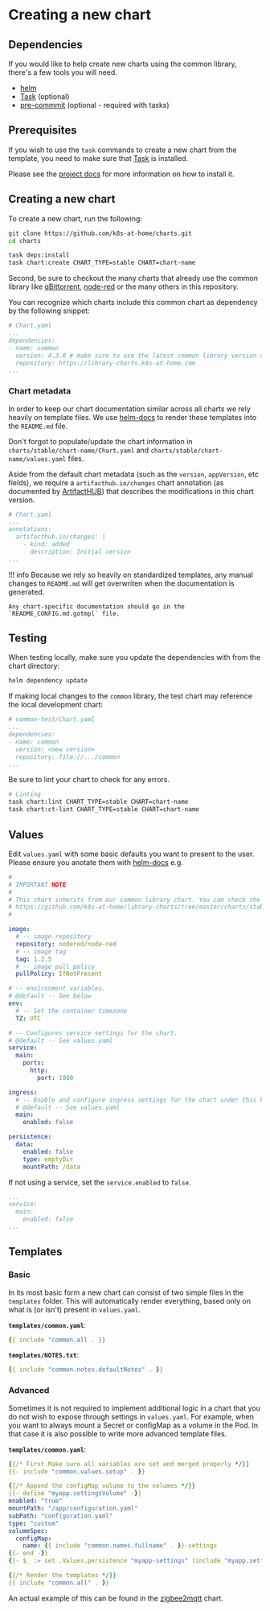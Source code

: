 # Creating a new chart

## Dependencies

If you would like to help create new charts using the common library, there's
a few tools you will need.

- [helm](https://helm.sh/docs/intro/install/)
- [Task](https://taskfile.dev) (optional)
- [pre-commmit](https://pre-commit.com) (optional - required with tasks)

## Prerequisites

If you wish to use the `task` commands to create a new chart from the template,
you need to make sure that [Task](https://taskfile.dev) is installed.

Please see the [project docs](https://taskfile.dev/#/installation) for
more information on how to install it.

## Creating a new chart

To create a new chart, run the following:

```sh
git clone https://github.com/k8s-at-home/charts.git
cd charts

task deps:install
task chart:create CHART_TYPE=stable CHART=chart-name
```

Second, be sure to checkout the many charts that already use the common library like
[qBittorrent](https://github.com/k8s-at-home/charts/tree/master/charts/stable/qbittorrent),
[node-red](https://github.com/k8s-at-home/charts/tree/master/charts/stable/node-red)
or the many others in this repository.

You can recognize which charts include this common chart as dependency by the following snippet:

```yaml
# Chart.yaml
...
dependencies:
- name: common
  version: 4.3.0 # make sure to use the latest common library version available
  repository: https://library-charts.k8s-at-home.com
...
```

### Chart metadata

In order to keep our chart documentation similar across all charts we rely heavily on template files.
We use [helm-docs](https://github.com/k8s-at-home/helm-docs) to render these templates into the `README.md` file.

Don't forgot to populate/update the chart information in `charts/stable/chart-name/Chart.yaml` and
`charts/stable/chart-name/values.yaml` files.

Aside from the default chart metadata (such as the `version`, `appVersion`, etc fields), we require a
`artifacthub.io/changes` chart annotation
(as documented by [ArtifactHUB](https://artifacthub.io/docs/topics/annotations/helm/))
that describes the modifications in this chart version.

```yaml
# Chart.yaml
...
annotations:
  artifacthub.io/changes: |
    - kind: added
      description: Initial version
...
```

!!! info
    Because we rely so heavily on standardized templates, any manual changes to `README.md` will get overwriten
    when the documentation is generated.

    Any chart-specific documentation should go in the `README_CONFIG.md.gotmpl` file.

## Testing

When testing locally, make sure you update the dependencies with from the chart
directory:

```bash
helm dependency update
```

If making local changes to the `common` library, the test chart may reference
the local development chart:

```yaml
# common-test/Chart.yaml
...
dependencies:
- name: common
  version: <new version>
  repository: file://.../common
...
```

Be sure to lint your chart to check for any errors.

```sh
# Linting
task chart:lint CHART_TYPE=stable CHART=chart-name
task chart:ct-lint CHART_TYPE=stable CHART=chart-name
```

## Values

Edit `values.yaml` with some basic defaults you want to present to the user.
Please ensure you anotate them with [helm-docs](https://github.com/k8s-at-home/helm-docs)
e.g.

```yaml
#
# IMPORTANT NOTE
#
# This chart inherits from our common library chart. You can check the default values/options here:
# https://github.com/k8s-at-home/library-charts/tree/master/charts/stable/common/values.yaml
#

image:
  # -- image repository
  repository: nodered/node-red
  # -- image tag
  tag: 1.2.5
  # -- image pull policy
  pullPolicy: IfNotPresent

# -- environment variables.
# @default -- See below
env:
  # -- Set the container timezone
  TZ: UTC

# -- Configures service settings for the chart.
# @default -- See values.yaml
service:
  main:
    ports:
      http:
        port: 1880

ingress:
  # -- Enable and configure ingress settings for the chart under this key.
  # @default -- See values.yaml
  main:
    enabled: false

persistence:
  data:
    enabled: false
    type: emptyDir
    mountPath: /data
```

If not using a service, set the `service.enabled` to `false`.

```yaml
...
service:
  main:
    enabled: false
...
```

## Templates

### Basic

In its most basic form a new chart can consist of two simple files in the
`templates` folder. This will automatically render everything, based only on
what is (or isn't) present in `values.yaml`.

**`templates/common.yaml`**:

```yaml
{{ include "common.all . }}
```

**`templates/NOTES.txt`**:

```yaml
{{ include "common.notes.defaultNotes" . }}
```

### Advanced

Sometimes it is not required to implement additional logic in a chart that you
do not wish to expose through settings in `values.yaml`. For example, when you
want to always mount a Secret or configMap as a volume in the Pod. In that
case it is also possible to write more advanced template files.

**`templates/common.yaml`**:

```yaml
{{/* First Make sure all variables are set and merged properly */}}
{{- include "common.values.setup" . }}

{{/* Append the configMap volume to the volumes */}}
{{- define "myapp.settingsVolume" -}}
enabled: "true"
mountPath: "/app/configuration.yaml"
subPath: "configuration.yaml"
type: "custom"
volumeSpec:
  configMap:
    name: {{ include "common.names.fullname" . }}-settings
{{- end -}}
{{- $_ := set .Values.persistence "myapp-settings" (include "myapp.settingsVolume" . | fromYaml) -}}

{{/* Render the templates */}}
{{ include "common.all" . }}
```

An actual example of this can be found in the [zigbee2mqtt][zigbee2mqtt] chart.

[zigbee2mqtt]: https://github.com/k8s-at-home/charts/tree/master/charts/stable/zigbee2mqtt
